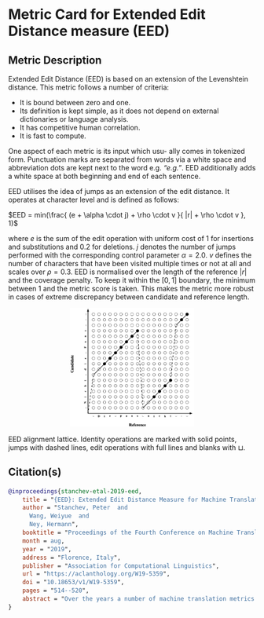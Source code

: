# Metric Card for Extended Edit Distance measure (EED)

## Metric Description
Extended Edit Distance (EED) is based on an extension of the Levenshtein distance. This metric follows a number of criteria:
- It is bound between zero and one.
- Its definition is kept simple, as it does not depend on external dictionaries or language analysis.
- It has competitive human correlation.
- It is fast to compute.

One aspect of each metric is its input which usu- ally comes in tokenized form. Punctuation marks are separated from words via a white space and abbreviation dots are kept next to the word e.g. *“e.g.”*. EED additionally adds a white space at both beginning and end of each sentence.

EED utilises the idea of jumps as an extension of the edit distance. It operates at character level and is defined as follows:

$EED = min(\frac{
    (e + \alpha \cdot j) + \rho \cdot v
}{
    |r| + \rho \cdot v
}, 1)$

where $e$ is the sum of the edit operation with uniform cost of 1 for insertions and substitutions and 0.2 for deletions. $j$ denotes the number of jumps performed with the corresponding control parameter $\alpha = 2.0$. $v$ defines the number of characters that have been visited multiple times or not at all and scales over $\rho = 0.3$. EED is normalised over the length of the reference $|r|$ and the coverage penalty. To keep it within the $[0,1]$ boundary, the minimum between 1 and the metric score is taken. This makes the metric more robust in cases of extreme discrepancy between candidate and reference length.

<p align="center">
  <img src="../../../figures/metrics/eed/eed.png" width="50%" title="EED alignment lattice" alt="">
</p>

EED alignment lattice. Identity operations are marked with solid points, jumps with dashed lines, edit operations with full lines and blanks with $\sqcup$.

## Citation(s)
```bibtex
@inproceedings{stanchev-etal-2019-eed,
    title = "{EED}: Extended Edit Distance Measure for Machine Translation",
    author = "Stanchev, Peter  and
      Wang, Weiyue  and
      Ney, Hermann",
    booktitle = "Proceedings of the Fourth Conference on Machine Translation (Volume 2: Shared Task Papers, Day 1)",
    month = aug,
    year = "2019",
    address = "Florence, Italy",
    publisher = "Association for Computational Linguistics",
    url = "https://aclanthology.org/W19-5359",
    doi = "10.18653/v1/W19-5359",
    pages = "514--520",
    abstract = "Over the years a number of machine translation metrics have been developed in order to evaluate the accuracy and quality of machine-generated translations. Metrics such as BLEU and TER have been used for decades. However, with the rapid progress of machine translation systems, the need for better metrics is growing. This paper proposes an extension of the edit distance, which achieves better human correlation, whilst remaining fast, flexible and easy to understand.",
}
```

